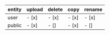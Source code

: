 entity|upload| delete |copy|rename
------|----|-------|-----|-------
user | - [x]|- [x] |- [x] |- [x]
public | - [x] |- [] |- [x] |- []
